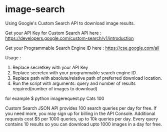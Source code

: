 # image-search
Using Google's Custom Search API to download image results. 

Get your API Key for Custom Search API here : https://developers.google.com/custom-search/v1/introduction

Get your Programmable Search Engine ID here : https://cse.google.com/all

Usage : 
1. Replace secretkey with your API Key
2. Replace secretcx with your programmable search engine ID.
3. Replace path with absolute/relative path of preferred download location.
4. Run the script with arguments:  query and number of results required(number of images to download)

  for example $ python imagerequest.py Cats 100
  
Custom Search JSON API provides 100 search queries per day for free. If you need more, you may sign up for billing in the API Console. Additional requests cost $5 per 1000 queries, up to 10k queries per day.
Every query contains 10 results so you can download upto 1000 images in a day for free.
